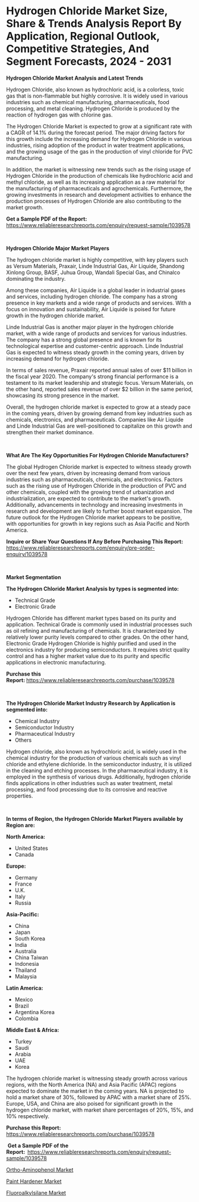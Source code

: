 <p><h1>Hydrogen Chloride Market Size, Share & Trends Analysis Report By Application, Regional Outlook, Competitive Strategies, And Segment Forecasts, 2024 - 2031</h1></p><p><strong>Hydrogen Chloride Market Analysis and Latest Trends</strong></p>
<p><p>Hydrogen Chloride, also known as hydrochloric acid, is a colorless, toxic gas that is non-flammable but highly corrosive. It is widely used in various industries such as chemical manufacturing, pharmaceuticals, food processing, and metal cleaning. Hydrogen Chloride is produced by the reaction of hydrogen gas with chlorine gas.</p><p>The Hydrogen Chloride Market is expected to grow at a significant rate with a CAGR of 14.1% during the forecast period. The major driving factors for this growth include the increasing demand for Hydrogen Chloride in various industries, rising adoption of the product in water treatment applications, and the growing usage of the gas in the production of vinyl chloride for PVC manufacturing.</p><p>In addition, the market is witnessing new trends such as the rising usage of Hydrogen Chloride in the production of chemicals like hydrochloric acid and methyl chloride, as well as its increasing application as a raw material for the manufacturing of pharmaceuticals and agrochemicals. Furthermore, the growing investments in research and development activities to enhance the production processes of Hydrogen Chloride are also contributing to the market growth.</p></p>
<p><strong>Get a Sample PDF of the Report:&nbsp;</strong> <a href="https://www.reliableresearchreports.com/enquiry/request-sample/1039578">https://www.reliableresearchreports.com/enquiry/request-sample/1039578</a></p>
<p>&nbsp;</p>
<p><strong>Hydrogen Chloride Major Market Players</strong></p>
<p><p>The hydrogen chloride market is highly competitive, with key players such as Versum Materials, Praxair, Linde Industrial Gas, Air Liquide, Shandong Xinlong Group, BASF, Juhua Group, Wandali Special Gas, and Chinalco dominating the industry. </p><p>Among these companies, Air Liquide is a global leader in industrial gases and services, including hydrogen chloride. The company has a strong presence in key markets and a wide range of products and services. With a focus on innovation and sustainability, Air Liquide is poised for future growth in the hydrogen chloride market.</p><p>Linde Industrial Gas is another major player in the hydrogen chloride market, with a wide range of products and services for various industries. The company has a strong global presence and is known for its technological expertise and customer-centric approach. Linde Industrial Gas is expected to witness steady growth in the coming years, driven by increasing demand for hydrogen chloride.</p><p>In terms of sales revenue, Praxair reported annual sales of over $11 billion in the fiscal year 2020. The company's strong financial performance is a testament to its market leadership and strategic focus. Versum Materials, on the other hand, reported sales revenue of over $2 billion in the same period, showcasing its strong presence in the market.</p><p>Overall, the hydrogen chloride market is expected to grow at a steady pace in the coming years, driven by growing demand from key industries such as chemicals, electronics, and pharmaceuticals. Companies like Air Liquide and Linde Industrial Gas are well-positioned to capitalize on this growth and strengthen their market dominance.</p></p>
<p>&nbsp;</p>
<p><strong>What Are The Key Opportunities For Hydrogen Chloride Manufacturers?</strong></p>
<p><p>The global Hydrogen Chloride market is expected to witness steady growth over the next few years, driven by increasing demand from various industries such as pharmaceuticals, chemicals, and electronics. Factors such as the rising use of Hydrogen Chloride in the production of PVC and other chemicals, coupled with the growing trend of urbanization and industrialization, are expected to contribute to the market's growth. Additionally, advancements in technology and increasing investments in research and development are likely to further boost market expansion. The future outlook for the Hydrogen Chloride market appears to be positive, with opportunities for growth in key regions such as Asia Pacific and North America.</p></p>
<p><strong>Inquire or Share Your Questions If Any Before Purchasing This Report:</strong> <a href="https://www.reliableresearchreports.com/enquiry/pre-order-enquiry/1039578">https://www.reliableresearchreports.com/enquiry/pre-order-enquiry/1039578</a></p>
<p>&nbsp;</p>
<p><strong>Market Segmentation</strong></p>
<p><strong>The Hydrogen Chloride Market Analysis by types is segmented into:</strong></p>
<p><ul><li>Technical Grade</li><li>Electronic Grade</li></ul></p>
<p><p>Hydrogen Chloride has different market types based on its purity and application. Technical Grade is commonly used in industrial processes such as oil refining and manufacturing of chemicals. It is characterized by relatively lower purity levels compared to other grades. On the other hand, Electronic Grade Hydrogen Chloride is highly purified and used in the electronics industry for producing semiconductors. It requires strict quality control and has a higher market value due to its purity and specific applications in electronic manufacturing.</p></p>
<p><strong>Purchase this Report:&nbsp;</strong><a href="https://www.reliableresearchreports.com/purchase/1039578">https://www.reliableresearchreports.com/purchase/1039578</a></p>
<p>&nbsp;</p>
<p><strong>The Hydrogen Chloride Market Industry Research by Application is segmented into:</strong></p>
<p><ul><li>Chemical Industry</li><li>Semiconductor Industry</li><li>Pharmaceutical Industry</li><li>Others</li></ul></p>
<p><p>Hydrogen chloride, also known as hydrochloric acid, is widely used in the chemical industry for the production of various chemicals such as vinyl chloride and ethylene dichloride. In the semiconductor industry, it is utilized in the cleaning and etching processes. In the pharmaceutical industry, it is employed in the synthesis of various drugs. Additionally, hydrogen chloride finds applications in other industries such as water treatment, metal processing, and food processing due to its corrosive and reactive properties.</p></p>
<p>&nbsp;</p>
<p><strong>In terms of Region, the Hydrogen Chloride Market Players available by Region are:</strong></p>
<p>
    <p> <strong> North America: </strong>
        <ul>
            <li>United States</li>
            <li>Canada</li>
        </ul>
        </p> 
    <p> <strong> Europe: </strong>
        <ul>
            <li>Germany</li>
            <li>France</li>
            <li>U.K.</li>
            <li>Italy</li>
            <li>Russia</li>
        </ul>
        </p> 
    <p> <strong> Asia-Pacific: </strong>
        <ul>
            <li>China</li>
            <li>Japan</li>
            <li>South Korea</li>
            <li>India</li>
            <li>Australia</li>
            <li>China Taiwan</li>
            <li>Indonesia</li>
            <li>Thailand</li>
            <li>Malaysia</li>
        </ul>
        </p> 
    <p> <strong> Latin America: </strong>
        <ul>
            <li>Mexico</li>
            <li>Brazil</li>
            <li>Argentina Korea</li>
            <li>Colombia</li>
        </ul>
        </p> 
    <p> <strong> Middle East & Africa: </strong>
        <ul>
            <li>Turkey</li>
            <li>Saudi</li>
            <li>Arabia</li>
            <li>UAE</li>
            <li>Korea</li>
        </ul>
    </p>
    </p>
<p><p>The hydrogen chloride market is witnessing steady growth across various regions, with the North America (NA) and Asia Pacific (APAC) regions expected to dominate the market in the coming years. NA is projected to hold a market share of 30%, followed by APAC with a market share of 25%. Europe, USA, and China are also poised for significant growth in the hydrogen chloride market, with market share percentages of 20%, 15%, and 10% respectively.</p></p>
<p><strong>Purchase this Report: </strong><a href="https://www.reliableresearchreports.com/purchase/1039578">https://www.reliableresearchreports.com/purchase/1039578</a></p>
<p>&nbsp;<strong>Get a Sample PDF of the Report:&nbsp;&nbsp;</strong><a href="https://www.reliableresearchreports.com/enquiry/request-sample/1039578">https://www.reliableresearchreports.com/enquiry/request-sample/1039578</a></p>
<p><strong></strong></p>
<p><p><a href="https://view.publitas.com/reportprime-1/ortho-aminophenol-market-size-global-industry-overview-market-segmentation-and-forecast-2023-to-2030/">Ortho-Aminophenol Market</a></p><p><a href="https://view.publitas.com/reportprime-1/paint-hardener-market-size-furnishes-valuable-information-encompassing-market-share-market-trends-and-projections-spanning-from-2023-to-2030/">Paint Hardener Market</a></p><p><a href="https://view.publitas.com/reportprime-1/fluoroalkylsilane-market-size-growing-and-forecasted-for-period-from-2023-2030-and-provides-complete-market-analysis-of-this-market/">Fluoroalkylsilane Market</a></p></p>